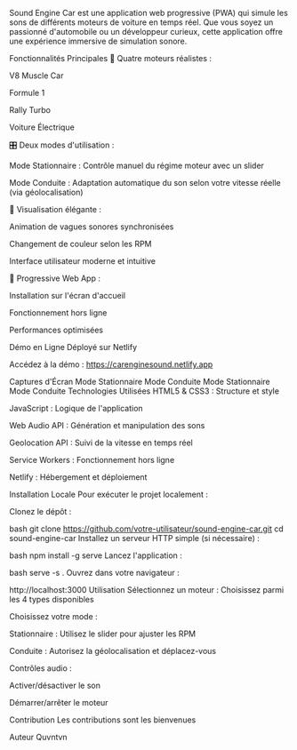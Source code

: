 Sound Engine Car est une application web progressive (PWA) qui simule les sons de différents moteurs de voiture en temps réel. Que vous soyez un passionné d'automobile ou un développeur curieux, cette application offre une expérience immersive de simulation sonore.

Fonctionnalités Principales
🚗 Quatre moteurs réalistes :

V8 Muscle Car

Formule 1

Rally Turbo

Voiture Électrique

🎛️ Deux modes d'utilisation :

Mode Stationnaire : Contrôle manuel du régime moteur avec un slider

Mode Conduite : Adaptation automatique du son selon votre vitesse réelle (via géolocalisation)

🎨 Visualisation élégante :

Animation de vagues sonores synchronisées

Changement de couleur selon les RPM

Interface utilisateur moderne et intuitive

📱 Progressive Web App :

Installation sur l'écran d'accueil

Fonctionnement hors ligne

Performances optimisées

Démo en Ligne
Déployé sur Netlify

Accédez à la démo : https://carenginesound.netlify.app

Captures d'Écran
Mode Stationnaire	Mode Conduite
Mode Stationnaire	Mode Conduite
Technologies Utilisées
HTML5 & CSS3 : Structure et style

JavaScript : Logique de l'application

Web Audio API : Génération et manipulation des sons

Geolocation API : Suivi de la vitesse en temps réel

Service Workers : Fonctionnement hors ligne

Netlify : Hébergement et déploiement

Installation Locale
Pour exécuter le projet localement :

Clonez le dépôt :

bash
git clone https://github.com/votre-utilisateur/sound-engine-car.git
cd sound-engine-car
Installez un serveur HTTP simple (si nécessaire) :

bash
npm install -g serve
Lancez l'application :

bash
serve -s .
Ouvrez dans votre navigateur :

http://localhost:3000
Utilisation
Sélectionnez un moteur : Choisissez parmi les 4 types disponibles

Choisissez votre mode :

Stationnaire : Utilisez le slider pour ajuster les RPM

Conduite : Autorisez la géolocalisation et déplacez-vous

Contrôles audio :

Activer/désactiver le son

Démarrer/arrêter le moteur

Contribution
Les contributions sont les bienvenues

Auteur
Quvntvn
